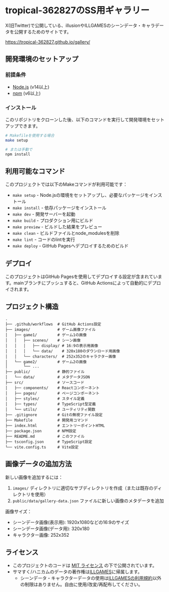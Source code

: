 # tropical-362827のSS用ギャラリー

X(旧Twitter)で公開している、illusionやILLGAMESのシーンデータ・キャラデータを公開するためのサイトです。

https://tropical-362827.github.io/gallery/

## 開発環境のセットアップ

### 前提条件

- [Node.js](https://nodejs.org/) (v14以上)
- [npm](https://www.npmjs.com/) (v6以上)

### インストール

このリポジトリをクローンした後、以下のコマンドを実行して開発環境をセットアップできます。

```bash
# Makefileを使用する場合
make setup

# または手動で
npm install
```

## 利用可能なコマンド

このプロジェクトでは以下のMakeコマンドが利用可能です：

- `make setup` - Node.jsの環境をセットアップし、必要なパッケージをインストール
- `make install` - 依存パッケージをインストール
- `make dev` - 開発サーバーを起動
- `make build` - プロダクション用にビルド
- `make preview` - ビルドした結果をプレビュー
- `make clean` - ビルドファイルとnode_modulesを削除
- `make lint` - コードのlintを実行
- `make deploy` - GitHub Pagesへデプロイするためのビルド

## デプロイ

このプロジェクトはGitHub Pagesを使用してデプロイする設定が含まれています。mainブランチにプッシュすると、GitHub Actionsによって自動的にデプロイされます。

## プロジェクト構造

```
.
├── .github/workflows  # GitHub Actions設定
├── images/            # ゲーム画像ファイル
│   ├── game1/         # ゲーム1の画像
│   │   ├── scenes/    # シーン画像
│   │   │   ├── display/ # 16:9の表示用画像
│   │   │   └── data/    # 320x180のダウンロード用画像
│   │   └── characters/  # 252x352のキャラクター画像
│   └── game2/         # ゲーム2の画像
│       └── ...
├── public/            # 静的ファイル
│   └── data/          # メタデータJSON
├── src/               # ソースコード
│   ├── components/    # Reactコンポーネント
│   ├── pages/         # ページコンポーネント
│   ├── styles/        # スタイル定義
│   ├── types/         # TypeScript型定義
│   └── utils/         # ユーティリティ関数
├── .gitignore         # Gitの無視ファイル設定
├── Makefile           # 開発用コマンド
├── index.html         # エントリーポイントHTML
├── package.json       # NPM設定
├── README.md          # このファイル
├── tsconfig.json      # TypeScript設定
└── vite.config.ts     # Vite設定
```

## 画像データの追加方法

新しい画像を追加するには：

1. `images/` ディレクトリに適切なサブディレクトリを作成（または既存のディレクトリを使用）
2. `public/data/gallery-data.json` ファイルに新しい画像のメタデータを追加

画像サイズ：
- シーンデータ画像(表示用): 1920x1080などの16:9のサイズ
- シーンデータ画像(データ用): 320x180
- キャラクター画像: 252x352

## ライセンス

- このプロジェクトのコードは [MIT ライセンス](LICENSE) の下で公開されています。
- サマすく/ハニカムのデータの著作権は[ILLGAMES](https://www.illgames.jp/)に帰属します。
    - シーンデータ・キャラクターデータの使用は[ILLGAMESの利用規約](https://www.illgames.jp/copyright.php)以外の制限はありません。自由に使用/改変/再配布してください。
